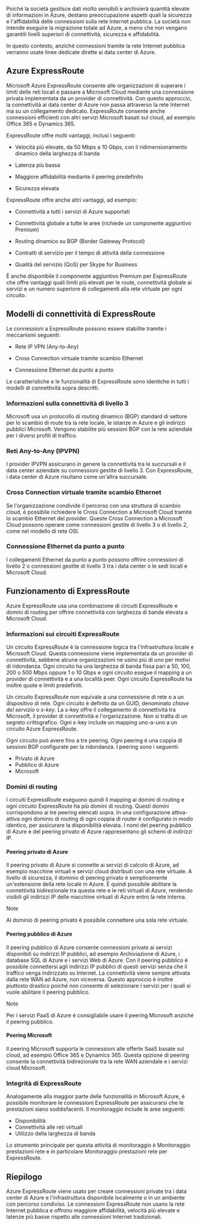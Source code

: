 Poiché la società gestisce dati molto sensibili e archivierà quantità elevate di informazioni in Azure, destano preoccupazione aspetti quali la sicurezza e l'affidabilità delle connessioni sulla rete Internet pubblica. La società non intende eseguire la migrazione totale ad Azure, a meno che non vengano garantiti livelli superiori di connettività, sicurezza e affidabilità.

In questo contesto, anziché connessioni tramite la rete Internet pubblica verranno usate linee dedicate dirette ai data center di Azure.

## <a name="azure-expressroute"></a>Azure ExpressRoute

Microsoft Azure ExpressRoute consente alle organizzazioni di superare i limiti delle reti locali e passare a Microsoft Cloud mediante una connessione privata implementata da un provider di connettività. Con questo approccio, la connettività ai data center di Azure non passa attraverso la rete Internet ma su un collegamento dedicato. ExpressRoute consente anche connessioni efficienti con altri servizi Microsoft basati sul cloud, ad esempio Office 365 e Dynamics 365.

ExpressRoute offre molti vantaggi, inclusi i seguenti:

- Velocità più elevate, da 50 Mbps a 10 Gbps, con il ridimensionamento dinamico della larghezza di banda

- Latenza più bassa

- Maggiore affidabilità mediante il peering predefinito

- Sicurezza elevata

ExpressRoute offre anche altri vantaggi, ad esempio:

- Connettività a tutti i servizi di Azure supportati

- Connettività globale a tutte le aree (richiede un componente aggiuntivo Premium)

- Routing dinamico su BGP (Border Gateway Protocol)

- Contratti di servizio per il tempo di attività della connessione

- Qualità del servizio (QoS) per Skype for Business

È anche disponibile il componente aggiuntivo Premium per ExpressRoute che offre vantaggi quali limiti più elevati per le route, connettività globale ai servizi e un numero superiore di collegamenti alla rete virtuale per ogni circuito.

## <a name="expressroute-connectivity-models"></a>Modelli di connettività di ExpressRoute

Le connessioni a ExpressRoute possono essere stabilite tramite i meccanismi seguenti:

- Rete IP VPN (Any-to-Any)

- Cross Connection virtuale tramite scambio Ethernet

- Connessione Ethernet da punto a punto

 Le caratteristiche e le funzionalità di ExpressRoute sono identiche in tutti i modelli di connettività sopra descritti.

### <a name="what-is-layer-3-connectivity"></a>Informazioni sulla connettività di livello 3

Microsoft usa un protocollo di routing dinamico (BGP) standard di settore per lo scambio di route tra la rete locale, le istanze in Azure e gli indirizzi pubblici Microsoft. Vengono stabilite più sessioni BGP con la rete aziendale per i diversi profili di traffico.

### <a name="any-to-any-ipvpn-networks"></a>Reti Any-to-Any (IPVPN)

I provider IPVPN assicurano in genere la connettività tra le succursali e il data center aziendale su connessioni gestite di livello 3. Con ExpressRoute, i data center di Azure risultano come un'altra succursale.

### <a name="virtual-cross-connection-through-an-ethernet-exchange"></a>Cross Connection virtuale tramite scambio Ethernet

Se l'organizzazione condivide il percorso con una struttura di scambio cloud, è possibile richiedere le Cross Connection a Microsoft Cloud tramite lo scambio Ethernet del provider. Queste Cross Connection a Microsoft Cloud possono operare come connessioni gestite di livello 3 o di livello 2, come nel modello di rete OSI.

### <a name="point-to-point-ethernet-connection"></a>Connessione Ethernet da punto a punto

I collegamenti Ethernet da punto a punto possono offrire connessioni di livello 2 o connessioni gestite di livello 3 tra i data center o le sedi locali e Microsoft Cloud.

## <a name="how-expressroute-works"></a>Funzionamento di ExpressRoute

Azure ExpressRoute usa una combinazione di circuiti ExpressRoute e domini di routing per offrire connettività con larghezza di banda elevata a Microsoft Cloud.

### <a name="what-are-expressroute-circuits"></a>Informazioni sui circuiti ExpressRoute

Un circuito ExpressRoute è la connessione logica tra l'infrastruttura locale e Microsoft Cloud. Questa connessione viene implementata da un provider di connettività, sebbene alcune organizzazioni ne usino più di uno per motivi di ridondanza. Ogni circuito ha una larghezza di banda fissa pari a 50, 100, 200 o 500 Mbps oppure 1 o 10 Gbps e ogni circuito esegue il mapping a un provider di connettività e a una località peer. Ogni circuito ExpressRoute ha inoltre quote e limiti predefiniti.

Un circuito ExpressRoute non equivale a una connessione di rete o a un dispositivo di rete. Ogni circuito è definito da un GUID, denominato _chiave del servizio_ o _s-key_. La s-key offre il collegamento di connettività tra Microsoft, il provider di connettività e l'organizzazione. Non si tratta di un segreto crittografico. Ogni s-key include un mapping uno-a-uno a un circuito Azure ExpressRoute.

Ogni circuito può avere fino a tre peering. Ogni peering è una coppia di sessioni BGP configurate per la ridondanza. I peering sono i seguenti:

- Privato di Azure
- Pubblico di Azure
- Microsoft

### <a name="routing-domains"></a>Domini di routing

I circuiti ExpressRoute eseguono quindi il mapping ai domini di routing e ogni circuito ExpressRoute ha più domini di routing. Questi domini corrispondono ai tre peering elencati sopra. In una configurazione attiva-attiva ogni dominio di routing di ogni coppia di router è configurato in modo identico, per assicurare la disponibilità elevata. I nomi del peering pubblico di Azure e del peering privato di Azure rappresentano gli schemi di indirizzi IP.

#### <a name="azure-private-peering"></a>Peering privato di Azure

Il peering privato di Azure si connette ai servizi di calcolo di Azure, ad esempio macchine virtuali e servizi cloud distribuiti con una rete virtuale. A livello di sicurezza, il dominio di peering privato è semplicemente un'estensione della rete locale in Azure. È quindi possibile abilitare la connettività bidirezionale tra questa rete e le reti virtuali di Azure, rendendo visibili gli indirizzi IP delle macchine virtuali di Azure entro la rete interna.

> [!NOTE]
> Al dominio di peering privato è possibile connettere una sola rete virtuale.

#### <a name="azure-public-peering"></a>Peering pubblico di Azure

Il peering pubblico di Azure consente connessioni private ai servizi disponibili su indirizzi IP pubblici, ad esempio Archiviazione di Azure, i database SQL di Azure e i servizi Web di Azure. Con il peering pubblico è possibile connettersi agli indirizzi IP pubblici di questi servizi senza che il traffico venga indirizzato su Internet. La connettività viene sempre attivata dalla rete WAN ad Azure, non viceversa. Questo approccio è inoltre piuttosto drastico poiché non consente di selezionare i servizi per i quali si vuole abilitare il peering pubblico.

> [!NOTE]
> Per i servizi PaaS di Azure è consigliabile usare il peering Microsoft anziché il peering pubblico.

#### <a name="microsoft-peering"></a>Peering Microsoft

Il peering Microsoft supporta le connessioni alle offerte SaaS basate sul cloud, ad esempio Office 365 e Dynamics 365. Questa opzione di peering consente la connettività bidirezionale tra la rete WAN aziendale e i servizi cloud Microsoft.

### <a name="expressroute-health"></a>Integrità di ExpressRoute

Analogamente alla maggior parte delle funzionalità in Microsoft Azure, è possibile monitorare le connessioni ExpressRoute per assicurarsi che le prestazioni siano soddisfacenti. Il monitoraggio include le aree seguenti:

- Disponibilità
- Connettività alle reti virtuali
- Utilizzo della larghezza di banda

Lo strumento principale per questa attività di monitoraggio è Monitoraggio prestazioni rete e in particolare Monitoraggio prestazioni rete per ExpressRoute.

## <a name="summary"></a>Riepilogo

Azure ExpressRoute viene usato per creare connessioni private tra i data center di Azure e l'infrastruttura disponibile localmente o in un ambiente con percorso condiviso. Le connessioni ExpressRoute non usano la rete Internet pubblica e offrono maggiore affidabilità, velocità più elevate e latenze più basse rispetto alle connessioni Internet tradizionali.
